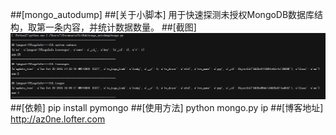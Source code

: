 ﻿##[mongo_autodump]
##[关于小脚本]
用于快速探测未授权MongoDB数据库结构，取第一条内容，并统计数据数量。
##[截图]
![index](/1.PNG)
##[依赖]
pip install pymongo
##[使用方法]
python mongo.py ip
##[博客地址]
http://az0ne.lofter.com